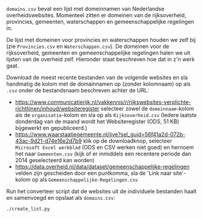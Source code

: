 `domains.csv` bevat een lijst met domeinnamen van Nederlandse overheidswebsites. Momenteel zitten er domeinen van de rijksoverheid, provincies, gemeenten, waterschappen en gemeenschappelijke regelingen in.

De lijst met domeinen voor provincies en waterschappen houden we zelf bij (zie `Provincies.csv` en `Waterschappen.csv`). De domeinen voor de rijksoverheid, gemeenten en gemeenschappelijke regelingen halen we uit lijsten van de overheid zelf. Hieronder staat beschreven hoe dat in z'n werk gaat.

Download de meest recente bestanden van de volgende websites en sla handmatig de kolom met de domainnamen op (zonder kolomnaam) op als `.csv` onder de bestandsnaam beschreven achter de URL:
- https://www.communicatierijk.nl/vakkennis/r/rijkswebsites-verplichte-richtlijnen/inhoud/websiteregister selecteer zowel de `domeinnaam`-kolom als de `organisatie`-kolom en sla op als `Rijksoverheid.csv` (Iedere laatste donderdag van de maand wordt het Websiteregister (ODS, 51 KB) bijgewerkt en gepubliceerd.)
- https://www.waarstaatjegemeente.nl/jive?sel_guid=56f41a2d-072b-43ac-9d21-d74e16e2d7b9 klik op de downloadknop, selecteer `Microsoft Excel werkblad` (ODS en CSV werken niet goed) en hernoem het naar `Gemeenten.csv` (kijk of er inmiddels een recentere periode dan 2014 geselecteerd kan worden)
- https://data.overheid.nl/data/dataset/gemeenschappelijke-regelingen velden zijn gescheiden door een puntkomma, sla de 'Link naar site'-kolom op als `Gemeenschappelijke-Regelingen.csv`

Run het converteer script dat de websites uit de individuele bestanden haalt en samenvoegd en opslaat als `domains.csv`:

    ./create_list.py
